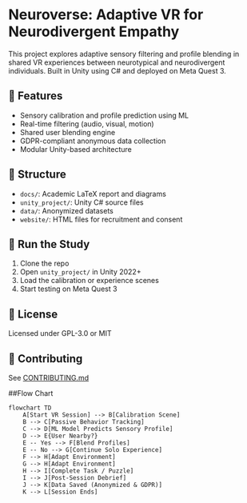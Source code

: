 # Neuroverse: Adaptive VR for Neurodivergent Empathy

This project explores adaptive sensory filtering and profile blending in shared VR experiences between neurotypical and neurodivergent individuals. Built in Unity using C# and deployed on Meta Quest 3.

## 🧠 Features

- Sensory calibration and profile prediction using ML
- Real-time filtering (audio, visual, motion)
- Shared user blending engine
- GDPR-compliant anonymous data collection
- Modular Unity-based architecture

## 📂 Structure

- `docs/`: Academic LaTeX report and diagrams
- `unity_project/`: Unity C# source files
- `data/`: Anonymized datasets
- `website/`: HTML files for recruitment and consent

## 🧪 Run the Study

1. Clone the repo
2. Open `unity_project/` in Unity 2022+
3. Load the calibration or experience scenes
4. Start testing on Meta Quest 3

## 📜 License

Licensed under GPL-3.0 or MIT

## 👥 Contributing

See [CONTRIBUTING.md](CONTRIBUTING.md)

##Flow Chart


```mermaid
flowchart TD
    A[Start VR Session] --> B[Calibration Scene]
    B --> C[Passive Behavior Tracking]
    C --> D[ML Model Predicts Sensory Profile]
    D --> E{User Nearby?}
    E -- Yes --> F[Blend Profiles]
    E -- No --> G[Continue Solo Experience]
    F --> H[Adapt Environment]
    G --> H[Adapt Environment]
    H --> I[Complete Task / Puzzle]
    I --> J[Post-Session Debrief]
    J --> K[Data Saved (Anonymized & GDPR)]
    K --> L[Session Ends]
```
